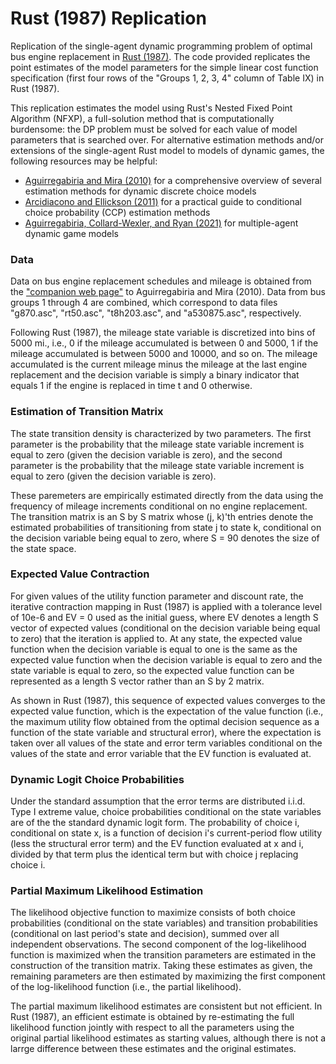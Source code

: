 # Rust (1987) Replication

Replication of the single-agent dynamic programming problem of optimal bus engine replacement in [Rust (1987)](https://www.econometricsociety.org/publications/econometrica/1987/09/01/optimal-replacement-gmc-bus-engines-empirical-model-harold). The code provided replicates the point estimates of the model parameters for the simple linear cost function specification (first four rows of the "Groups 1, 2, 3, 4" column of Table IX) in Rust (1987).

This replication estimates the model using Rust's Nested Fixed Point Algorithm (NFXP), a full-solution method that is computationally burdensome: the DP problem must be solved for each value of model parameters that is searched over. For alternative estimation methods and/or extensions of the single-agent Rust model to models of dynamic games, the following resources may be helpful:
* [Aguirregabiria and Mira (2010)](http://aguirregabiria.net/wpapers/survey_annalsje.pdf) for a comprehensive overview of several estimation methods for dynamic discrete choice models
* [Arcidiacono and Ellickson (2011)](https://www.annualreviews.org/doi/abs/10.1146/annurev-economics-111809-125038) for a practical guide to conditional choice probability (CCP) estimation methods
* [Aguirregabiria, Collard-Wexler, and Ryan (2021)](https://arxiv.org/abs/2109.01725) for multiple-agent dynamic game models

### Data

Data on bus engine replacement schedules and mileage is obtained from the ["companion web page"](http://individual.utoronto.ca/vaguirre/wpapers/program_code_survey_joe_2008.html) to Aguirregabiria and Mira (2010). Data from bus groups 1 through 4 are combined, which correspond to data files "g870.asc", "rt50.asc", "t8h203.asc", and "a530875.asc", respectively.

Following Rust (1987), the mileage state variable is discretized into bins of 5000 mi., i.e., 0 if the mileage accumulated is between 0 and 5000, 1 if the mileage accumulated is between 5000 and 10000, and so on. The mileage accumulated is the current mileage minus the mileage at the last engine replacement and the decision variable is simply a binary indicator that equals 1 if the engine is replaced in time t and 0 otherwise.

### Estimation of Transition Matrix

The state transition density is characterized by two parameters. The first parameter is the probability that the mileage state variable increment is equal to zero (given the decision variable is zero), and the second parameter is the probability that the mileage state variable increment is equal to zero (given the decision variable is zero).

These paremeters are empirically estimated directly from the data using the frequency of mileage increments conditional on no engine replacement. The transition matrix is an S by S matrix whose (j, k)'th entries denote the estimated probabilities of transitioning from state j to state k, conditional on the decision variable being equal to zero, where S = 90 denotes the size of the state space.

### Expected Value Contraction

For given values of the utility function parameter and discount rate, the iterative contraction mapping in Rust (1987) is applied with a tolerance level of 10e-6 and EV = 0 used as the initial guess, where EV denotes a length S vector of expected values (conditional on the decision variable being equal to zero) that the iteration is applied to. At any state, the expected value function when the decision variable is equal to one is the same as the expected value function when the decision variable is equal to zero and the state variable is equal to zero, so the expected value function can be represented as a length S vector rather than an S by 2 matrix.

As shown in Rust (1987), this sequence of expected values converges to the expected value function, which is the expectation of the value function (i.e., the maximum utility flow obtained from the optimal decision sequence as a function of the state variable and structural error), where the expectation is taken over all values of the state and error term variables conditional on the values of the state and error variable that the EV function is evaluated at.

### Dynamic Logit Choice Probabilities

Under the standard assumption that the error terms are distributed i.i.d. Type I extreme value, choice probabilities conditional on the state variables are of the the standard dynamic logit form. The probability of choice i, conditional on state x, is a function of decision i's current-period flow utility (less the structural error term) and the EV function evaluated at x and i, divided by that term plus the identical term but with choice j replacing choice i.

### Partial Maximum Likelihood Estimation

The likelihood objective function to maximize consists of both choice probabilities (conditional on the state variables) and transition probabilities (conditional on last period's state and decision), summed over all independent observations. The second component of the log-likelihood function is maximized when the transition parameters are estimated in the construction of the transition matrix. Taking these estimates as given, the remaining parameters are then estimated by maximizing the first component of the log-likelihood function (i.e., the partial likelihood).

The partial maximum likelihood estimates are consistent but not efficient. In Rust (1987), an efficient estimate is obtained by re-estimating the full likelihood function jointly with respect to all the parameters using the original partial likelihood estimates as starting values, although there is not a larrge difference between these estimates and the original estimates.